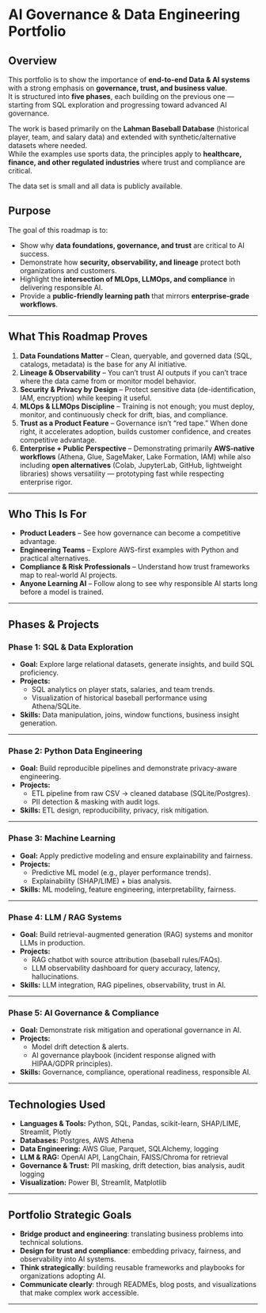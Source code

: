 # AI Governance & Data Engineering Portfolio

## Overview

This portfolio is to show the importance of **end-to-end Data & AI systems** with a strong emphasis on **governance, trust, and business value**.  
It is structured into **five phases**, each building on the previous one — starting from SQL exploration and progressing toward advanced AI governance.  

The work is based primarily on the **Lahman Baseball Database** (historical player, team, and salary data) and extended with synthetic/alternative datasets where needed.  
While the examples use sports data, the principles apply to **healthcare, finance, and other regulated industries** where trust and compliance are critical. 

The data set is small and all data is publicly available.

## Purpose

The goal of this roadmap is to:

* Show why **data foundations, governance, and trust** are critical to AI success.
* Demonstrate how **security, observability, and lineage** protect both organizations and customers.
* Highlight the **intersection of MLOps, LLMOps, and compliance** in delivering responsible AI.
* Provide a **public-friendly learning path** that mirrors **enterprise-grade workflows**.

---

## What This Roadmap Proves

1. **Data Foundations Matter** – Clean, queryable, and governed data (SQL, catalogs, metadata) is the base for any AI initiative.
2. **Lineage & Observability** – You can’t trust AI outputs if you can’t trace where the data came from or monitor model behavior.
3. **Security & Privacy by Design** – Protect sensitive data (de-identification, IAM, encryption) while keeping it useful.
4. **MLOps & LLMOps Discipline** – Training is not enough; you must deploy, monitor, and continuously check for drift, bias, and compliance.
5. **Trust as a Product Feature** – Governance isn’t “red tape.” When done right, it accelerates adoption, builds customer confidence, and creates competitive advantage.
6. **Enterprise + Public Perspective** – Demonstrating primarily **AWS-native workflows** (Athena, Glue, SageMaker, Lake Formation, IAM) while also including **open alternatives** (Colab, JupyterLab, GitHub, lightweight libraries) shows versatility — prototyping fast while respecting enterprise rigor.

---

## Who This Is For

* **Product Leaders** – See how governance can become a competitive advantage.
* **Engineering Teams** – Explore AWS-first examples with Python and practical alternatives.
* **Compliance & Risk Professionals** – Understand how trust frameworks map to real-world AI projects.
* **Anyone Learning AI** – Follow along to see why responsible AI starts long before a model is trained.

---

## Phases & Projects

### **Phase 1: SQL & Data Exploration**
- **Goal:** Explore large relational datasets, generate insights, and build SQL proficiency.  
- **Projects:**  
  - SQL analytics on player stats, salaries, and team trends.  
  - Visualization of historical baseball performance using Athena/SQLite.  
- **Skills:** Data manipulation, joins, window functions, business insight generation.  

---

### **Phase 2: Python Data Engineering**
- **Goal:** Build reproducible pipelines and demonstrate privacy-aware engineering.  
- **Projects:**  
  - ETL pipeline from raw CSV → cleaned database (SQLite/Postgres).  
  - PII detection & masking with audit logs.  
- **Skills:** ETL design, reproducibility, privacy, risk mitigation.  

---

### **Phase 3: Machine Learning**
- **Goal:** Apply predictive modeling and ensure explainability and fairness.  
- **Projects:**  
  - Predictive ML model (e.g., player performance trends).  
  - Explainability (SHAP/LIME) + bias analysis.  
- **Skills:** ML modeling, feature engineering, interpretability, fairness.  

---

### **Phase 4: LLM / RAG Systems**
- **Goal:** Build retrieval-augmented generation (RAG) systems and monitor LLMs in production.  
- **Projects:**  
  - RAG chatbot with source attribution (baseball rules/FAQs).  
  - LLM observability dashboard for query accuracy, latency, hallucinations.  
- **Skills:** LLM integration, RAG pipelines, observability, trust in AI.  

---

### **Phase 5: AI Governance & Compliance**
- **Goal:** Demonstrate risk mitigation and operational governance in AI.  
- **Projects:**  
  - Model drift detection & alerts.  
  - AI governance playbook (incident response aligned with HIPAA/GDPR principles).  
- **Skills:** Governance, compliance, operational readiness, responsible AI.  

---

## Technologies Used

- **Languages & Tools:** Python, SQL, Pandas, scikit-learn, SHAP/LIME, Streamlit, Plotly  
- **Databases:** Postgres, AWS Athena  
- **Data Engineering:** AWS Glue, Parquet, SQLAlchemy, logging  
- **LLM & RAG:** OpenAI API, LangChain, FAISS/Chroma for retrieval  
- **Governance & Trust:** PII masking, drift detection, bias analysis, audit logging  
- **Visualization:** Power BI, Streamlit, Matplotlib  

---

## Portfolio Strategic Goals
 
- **Bridge product and engineering**: translating business problems into technical solutions.  
- **Design for trust and compliance**: embedding privacy, fairness, and observability into AI systems.  
- **Think strategically**: building reusable frameworks and playbooks for organizations adopting AI.  
- **Communicate clearly**: through READMEs, blog posts, and visualizations that make complex work accessible.  

---





